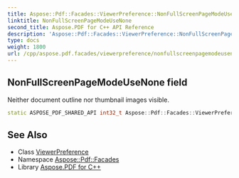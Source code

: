 ```yaml
---
title: Aspose::Pdf::Facades::ViewerPreference::NonFullScreenPageModeUseNone field
linktitle: NonFullScreenPageModeUseNone
second_title: Aspose.PDF for C++ API Reference
description: 'Aspose::Pdf::Facades::ViewerPreference::NonFullScreenPageModeUseNone field. Neither document outline nor thumbnail images visible in C++.'
type: docs
weight: 1800
url: /cpp/aspose.pdf.facades/viewerpreference/nonfullscreenpagemodeusenone/
---
```

## NonFullScreenPageModeUseNone field


Neither document outline nor thumbnail images visible.

```cpp
static ASPOSE_PDF_SHARED_API int32_t Aspose::Pdf::Facades::ViewerPreference::NonFullScreenPageModeUseNone
```

## See Also

* Class [ViewerPreference](../)
* Namespace [Aspose::Pdf::Facades](../../)
* Library [Aspose.PDF for C++](../../../)
